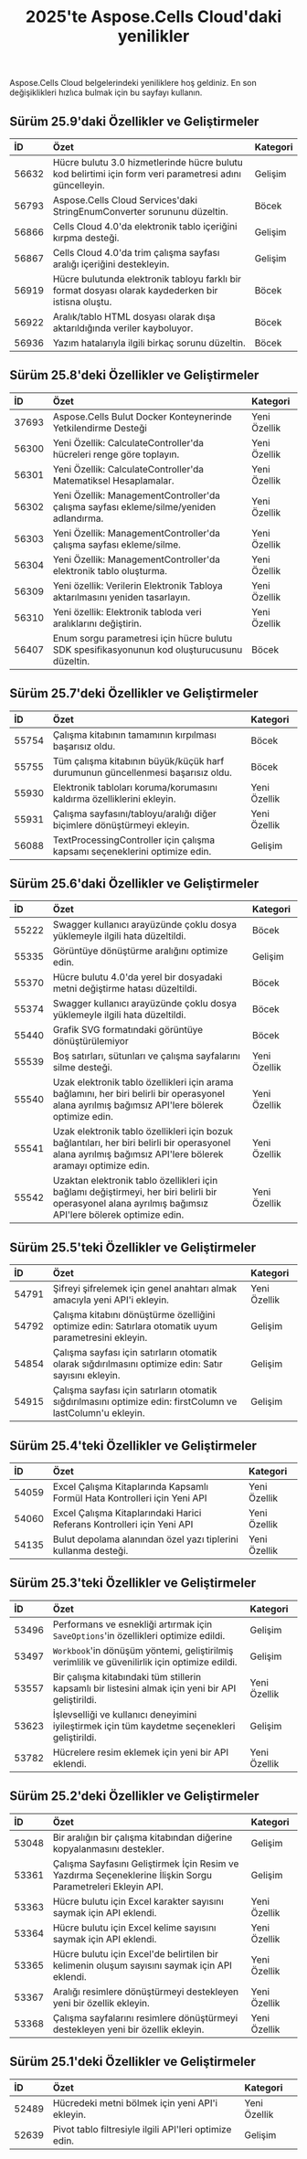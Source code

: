 ﻿---
title: 2025'te Aspose.Cells Cloud'daki yenilikler
second_title: Documen
linktitle: 202'deki yenilikler
type: docs
weight: 9
url: /tr/new-features/2025/
keywords: What's new in aspose cells cloud. Microsoft Office Excel, Open Office Spreadsheet, CSV, PDF
description: Bu sayfa, son sürümlerde tanıtılan en ilginç yeni Aspose.Cells Bulut özelliklerini açıklamaktadır
kwords: Excel, Office Cloud, REST API, Elektronik Tablo, PDF, CSV, Json, Markdown, Aspose.Cells Cloud'daki yenilikler
---
Aspose.Cells Cloud belgelerindeki yeniliklere hoş geldiniz. En son değişiklikleri hızlıca bulmak için bu sayfayı kullanın.

## Sürüm 25.9'daki Özellikler ve Geliştirmeler

|**İD**|**Özet**|**Kategori**|
|:- |:- |:- |
|56632 | Hücre bulutu 3.0 hizmetlerinde hücre bulutu kod belirtimi için form veri parametresi adını güncelleyin.| Gelişim|
|56793 | Aspose.Cells Cloud Services'daki StringEnumConverter sorununu düzeltin.| Böcek|
|56866 | Cells Cloud 4.0'da elektronik tablo içeriğini kırpma desteği.| Gelişim|
|56867 | Cells Cloud 4.0'da trim çalışma sayfası aralığı içeriğini destekleyin.| Gelişim|
|56919 | Hücre bulutunda elektronik tabloyu farklı bir format dosyası olarak kaydederken bir istisna oluştu.| Böcek|
|56922 | Aralık/tablo HTML dosyası olarak dışa aktarıldığında veriler kayboluyor.| Böcek|
|56936 | Yazım hatalarıyla ilgili birkaç sorunu düzeltin.| Böcek|

## Sürüm 25.8'deki Özellikler ve Geliştirmeler

|**İD**|**Özet**|**Kategori**|
|:- |:- |:- |
|37693|Aspose.Cells Bulut Docker Konteynerinde Yetkilendirme Desteği|Yeni Özellik|
|56300|Yeni Özellik: CalculateController'da hücreleri renge göre toplayın.|Yeni Özellik|
|56301|Yeni Özellik: CalculateController'da Matematiksel Hesaplamalar.|Yeni Özellik|
|56302|Yeni Özellik: ManagementController'da çalışma sayfası ekleme/silme/yeniden adlandırma.|Yeni Özellik|
|56303|Yeni Özellik: ManagementController'da çalışma sayfası ekleme/silme.|Yeni Özellik|
|56304|Yeni Özellik: ManagementController'da elektronik tablo oluşturma.|Yeni Özellik|
|56309|Yeni özellik: Verilerin Elektronik Tabloya aktarılmasını yeniden tasarlayın.|Yeni Özellik|
|56310|Yeni özellik: Elektronik tabloda veri aralıklarını değiştirin.|Yeni Özellik|
|56407|Enum sorgu parametresi için hücre bulutu SDK spesifikasyonunun kod oluşturucusunu düzeltin.|Böcek|

## Sürüm 25.7'deki Özellikler ve Geliştirmeler

|**İD**|**Özet**|**Kategori**|
|:- |:- |:- |
|55754|Çalışma kitabının tamamının kırpılması başarısız oldu.|Böcek|
|55755|Tüm çalışma kitabının büyük/küçük harf durumunun güncellenmesi başarısız oldu.|Böcek|
|55930|Elektronik tabloları koruma/korumasını kaldırma özelliklerini ekleyin.|Yeni Özellik|
|55931|Çalışma sayfasını/tabloyu/aralığı diğer biçimlere dönüştürmeyi ekleyin.|Yeni Özellik|
|56088|TextProcessingController için çalışma kapsamı seçeneklerini optimize edin.|Gelişim|

## Sürüm 25.6'daki Özellikler ve Geliştirmeler

|**İD**|**Özet**|**Kategori**|
|:- |:- |:- |
|55222 | Swagger kullanıcı arayüzünde çoklu dosya yüklemeyle ilgili hata düzeltildi.| Böcek|
|55335 | Görüntüye dönüştürme aralığını optimize edin.| Gelişim|
|55370 | Hücre bulutu 4.0'da yerel bir dosyadaki metni değiştirme hatası düzeltildi.| Böcek|
|55374 | Swagger kullanıcı arayüzünde çoklu dosya yüklemeyle ilgili hata düzeltildi.| Böcek|
|55440 | Grafik SVG formatındaki görüntüye dönüştürülemiyor| Böcek|
|55539 | Boş satırları, sütunları ve çalışma sayfalarını silme desteği.| Yeni Özellik|
|55540 | Uzak elektronik tablo özellikleri için arama bağlamını, her biri belirli bir operasyonel alana ayrılmış bağımsız API'lere bölerek optimize edin.| Yeni Özellik|
|55541 | Uzak elektronik tablo özellikleri için bozuk bağlantıları, her biri belirli bir operasyonel alana ayrılmış bağımsız API'lere bölerek aramayı optimize edin.| Yeni Özellik|
|55542 | Uzaktan elektronik tablo özellikleri için bağlamı değiştirmeyi, her biri belirli bir operasyonel alana ayrılmış bağımsız API'lere bölerek optimize edin.| Yeni Özellik|

## Sürüm 25.5'teki Özellikler ve Geliştirmeler

|**İD**|**Özet**|**Kategori**|
|:- |:- |:- |
|54791 | Şifreyi şifrelemek için genel anahtarı almak amacıyla yeni API'i ekleyin.| Yeni Özellik|
|54792 |Çalışma kitabını dönüştürme özelliğini optimize edin: Satırlara otomatik uyum parametresini ekleyin.| Gelişim|
|54854 | Çalışma sayfası için satırların otomatik olarak sığdırılmasını optimize edin: Satır sayısını ekleyin.| Gelişim|
|54915 | Çalışma sayfası için satırların otomatik sığdırılmasını optimize edin: firstColumn ve lastColumn'u ekleyin.| Gelişim|

## Sürüm 25.4'teki Özellikler ve Geliştirmeler

|**İD**|**Özet**|**Kategori**|
|:- |:- |:- |
|54059 | Excel Çalışma Kitaplarında Kapsamlı Formül Hata Kontrolleri için Yeni API| Yeni Özellik|
|54060 | Excel Çalışma Kitaplarındaki Harici Referans Kontrolleri için Yeni API| Yeni Özellik|
|54135 | Bulut depolama alanından özel yazı tiplerini kullanma desteği.| Yeni Özellik|

## Sürüm 25.3'teki Özellikler ve Geliştirmeler

|**İD**|**Özet**|**Kategori**|
|:- |:- |:- |
|53496 | Performans ve esnekliği artırmak için `SaveOptions`'in özellikleri optimize edildi.| Gelişim|
|53497 | `Workbook`'in dönüşüm yöntemi, geliştirilmiş verimlilik ve güvenilirlik için optimize edildi.| Gelişim|
|53557 | Bir çalışma kitabındaki tüm stillerin kapsamlı bir listesini almak için yeni bir API geliştirildi.| Yeni Özellik|
|53623 | İşlevselliği ve kullanıcı deneyimini iyileştirmek için tüm kaydetme seçenekleri geliştirildi.| Gelişim|
|53782 | Hücrelere resim eklemek için yeni bir API eklendi.| Yeni Özellik|

## Sürüm 25.2'deki Özellikler ve Geliştirmeler

|**İD**|**Özet**|**Kategori**|
|:- |:- |:- |
|53048 |Bir aralığın bir çalışma kitabından diğerine kopyalanmasını destekler.| Gelişim|
|53361 | Çalışma Sayfasını Geliştirmek İçin Resim ve Yazdırma Seçeneklerine İlişkin Sorgu Parametreleri Ekleyin API.| Gelişim|
|53363 | Hücre bulutu için Excel karakter sayısını saymak için API eklendi.| Yeni Özellik|
|53364 | Hücre bulutu için Excel kelime sayısını saymak için API eklendi.| Yeni Özellik|
|53365 | Hücre bulutu için Excel'de belirtilen bir kelimenin oluşum sayısını saymak için API eklendi.| Yeni Özellik|
|53367 | Aralığı resimlere dönüştürmeyi destekleyen yeni bir özellik ekleyin.| Yeni Özellik|
|53368 | Çalışma sayfalarını resimlere dönüştürmeyi destekleyen yeni bir özellik ekleyin.| Yeni Özellik|

## Sürüm 25.1'deki Özellikler ve Geliştirmeler

|**İD**|**Özet**|**Kategori**|
|:- |:- |:- |
|52489 | Hücredeki metni bölmek için yeni API'i ekleyin.| Yeni Özellik|
|52639 | Pivot tablo filtresiyle ilgili API'leri optimize edin.| Gelişim|
